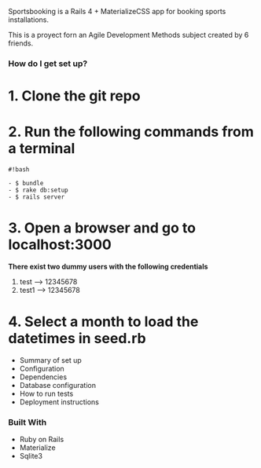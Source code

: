 
Sportsbooking is a Rails 4 + MaterializeCSS app for booking sports installations.

This is a proyect forn an Agile Development Methods subject created by 6 friends.

### How do I get set up? ###

# 1. Clone the git repo #
# 2. Run the following commands from a terminal #

```
#!bash

- $ bundle
- $ rake db:setup
- $ rails server
```

# 3. Open a browser and go to localhost:3000 #

**There exist two dummy users with the following credentials**

1. test --> 12345678
1. test1 --> 12345678

# 4. Select a month to load the datetimes in seed.rb #

* Summary of set up
* Configuration
* Dependencies
* Database configuration
* How to run tests
* Deployment instructions

### Built With ###

* Ruby on Rails
* Materialize
* Sqlite3

